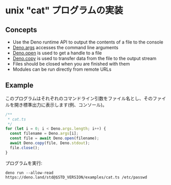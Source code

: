 <!-- # An implementation of the unix "cat" program -->
# unix "cat" プログラムの実装

## Concepts

- Use the Deno runtime API to output the contents of a file to the console
- [Deno.args](https://doc.deno.land/builtin/stable#Deno.args) accesses the
  command line arguments
- [Deno.open](https://doc.deno.land/builtin/stable#Deno.open) is used to get a
  handle to a file
- [Deno.copy](https://doc.deno.land/builtin/stable#Deno.copy) is used to
  transfer data from the file to the output stream
- Files should be closed when you are finished with them
- Modules can be run directly from remote URLs

## Example

<!--
In this program each command-line argument is assumed to be a filename, the file
is opened, and printed to stdout (e.g. the console).
-->
このプログラムはそれぞれのコマンドライン引数をファイル名とし、そのファイルを開き標準出力に表示します(例、コンソール)。

```ts
/**
 * cat.ts
 */
for (let i = 0; i < Deno.args.length; i++) {
  const filename = Deno.args[i];
  const file = await Deno.open(filename);
  await Deno.copy(file, Deno.stdout);
  file.close();
}
```
<!-- To run the program: -->
プログラムを実行:

```shell
deno run --allow-read https://deno.land/std@$STD_VERSION/examples/cat.ts /etc/passwd
```
